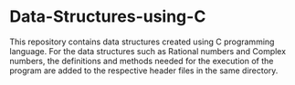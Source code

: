 # Data-Structures-using-C
This repository contains data structures created using C programming language.
For the data structures such as Rational numbers and Complex numbers, the definitions and methods needed for the execution of the program are added to the respective header files in the same directory.
